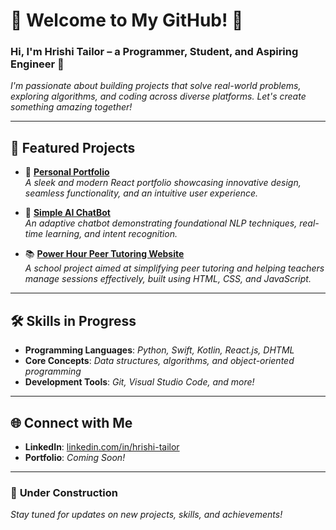 # 🌟 **Welcome to My GitHub!** 🌟  
### Hi, I'm **Hrishi Tailor** – a **Programmer**, **Student**, and **Aspiring Engineer** 🚀  

*I'm passionate about building projects that solve real-world problems, exploring algorithms, and coding across diverse platforms. Let's create something amazing together!*  

---

## 🎯 **Featured Projects**  

- 📄 **[Personal Portfolio](https://github.com/hrishi-tailor/Portfolio.git)**  
  *A sleek and modern React portfolio showcasing innovative design, seamless functionality, and an intuitive user experience.* 

- 🤖 **[Simple AI ChatBot](https://github.com/hrishi-tailor/Simple-AI-ChatBot)**  
  *An adaptive chatbot demonstrating foundational NLP techniques, real-time learning, and intent recognition.*  

- 📚 **[Power Hour Peer Tutoring Website](https://github.com/hrishi-tailor/Power-Hour-Peer-Tutoring)**  
  *A school project aimed at simplifying peer tutoring and helping teachers manage sessions effectively, built using HTML, CSS, and JavaScript.*  

---

## 🛠️ **Skills in Progress**  

- **Programming Languages**: *Python, Swift, Kotlin, React.js, DHTML*  
- **Core Concepts**: *Data structures, algorithms, and object-oriented programming*  
- **Development Tools**: *Git, Visual Studio Code, and more!*  

---

## 🌐 **Connect with Me**  

- **LinkedIn**: [linkedin.com/in/hrishi-tailor](https://www.linkedin.com/in/hrishi-tailor-990696224/)  
- **Portfolio**: *Coming Soon!*  

---

### 🚧 **Under Construction**  
*Stay tuned for updates on new projects, skills, and achievements!*  
